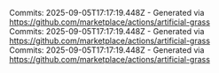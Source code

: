 Commits: 2025-09-05T17:17:19.448Z - Generated via https://github.com/marketplace/actions/artificial-grass
<br>
Commits: 2025-09-05T17:17:19.448Z - Generated via https://github.com/marketplace/actions/artificial-grass
<br>
Commits: 2025-09-05T17:17:19.448Z - Generated via https://github.com/marketplace/actions/artificial-grass
<br>
